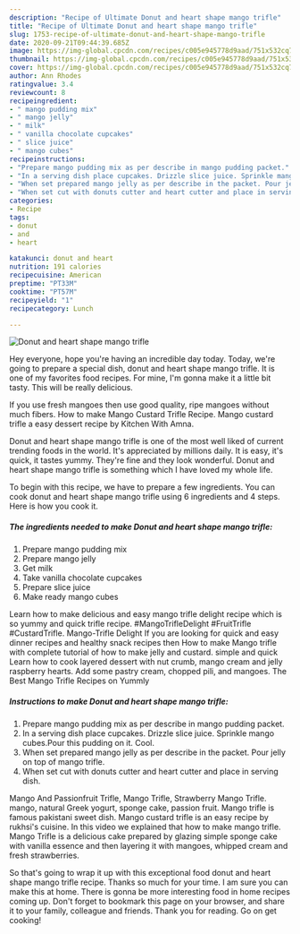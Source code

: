 ```yaml
---
description: "Recipe of Ultimate Donut and heart shape mango trifle"
title: "Recipe of Ultimate Donut and heart shape mango trifle"
slug: 1753-recipe-of-ultimate-donut-and-heart-shape-mango-trifle
date: 2020-09-21T09:44:39.685Z
image: https://img-global.cpcdn.com/recipes/c005e945778d9aad/751x532cq70/donut-and-heart-shape-mango-trifle-recipe-main-photo.jpg
thumbnail: https://img-global.cpcdn.com/recipes/c005e945778d9aad/751x532cq70/donut-and-heart-shape-mango-trifle-recipe-main-photo.jpg
cover: https://img-global.cpcdn.com/recipes/c005e945778d9aad/751x532cq70/donut-and-heart-shape-mango-trifle-recipe-main-photo.jpg
author: Ann Rhodes
ratingvalue: 3.4
reviewcount: 8
recipeingredient:
- " mango pudding mix"
- " mango jelly"
- " milk"
- " vanilla chocolate cupcakes"
- " slice juice"
- " mango cubes"
recipeinstructions:
- "Prepare mango pudding mix as per describe in mango pudding packet."
- "In a serving dish place cupcakes. Drizzle slice juice. Sprinkle mango cubes.Pour this pudding on it. Cool."
- "When set prepared mango jelly as per describe in the packet. Pour jelly on top of mango trifle."
- "When set cut with donuts cutter and heart cutter and place in serving dish."
categories:
- Recipe
tags:
- donut
- and
- heart

katakunci: donut and heart 
nutrition: 191 calories
recipecuisine: American
preptime: "PT33M"
cooktime: "PT57M"
recipeyield: "1"
recipecategory: Lunch

---
```



![Donut and heart shape mango trifle](https://img-global.cpcdn.com/recipes/c005e945778d9aad/751x532cq70/donut-and-heart-shape-mango-trifle-recipe-main-photo.jpg)

Hey everyone, hope you're having an incredible day today. Today, we're going to prepare a special dish, donut and heart shape mango trifle. It is one of my favorites food recipes. For mine, I'm gonna make it a little bit tasty. This will be really delicious.

If you use fresh mangoes then use good quality, ripe mangoes without much fibers. How to make Mango Custard Trifle Recipe. Mango custard trifle a easy dessert recipe by Kitchen With Amna.

Donut and heart shape mango trifle is one of the most well liked of current trending foods in the world. It's appreciated by millions daily. It is easy, it's quick, it tastes yummy. They're fine and they look wonderful. Donut and heart shape mango trifle is something which I have loved my whole life.


To begin with this recipe, we have to prepare a few ingredients. You can cook donut and heart shape mango trifle using 6 ingredients and 4 steps. Here is how you cook it.

<!--inarticleads1-->

##### The ingredients needed to make Donut and heart shape mango trifle:

1. Prepare  mango pudding mix
1. Prepare  mango jelly
1. Get  milk
1. Take  vanilla chocolate cupcakes
1. Prepare  slice juice
1. Make ready  mango cubes


Learn how to make delicious and easy mango trifle delight recipe which is so yummy and quick trifle recipe. #MangoTrifleDelight #FruitTrifle #CustardTrifle. Mango-Trifle Delight If you are looking for quick and easy dinner recipes and healthy snack recipes then How to make Mango trifle with complete tutorial of how to make jelly and custard. simple and quick Learn how to cook layered dessert with nut crumb, mango cream and jelly raspberry hearts. Add some pastry cream, chopped pili, and mangoes. The Best Mango Trifle Recipes on Yummly 

<!--inarticleads2-->

##### Instructions to make Donut and heart shape mango trifle:

1. Prepare mango pudding mix as per describe in mango pudding packet.
1. In a serving dish place cupcakes. Drizzle slice juice. Sprinkle mango cubes.Pour this pudding on it. Cool.
1. When set prepared mango jelly as per describe in the packet. Pour jelly on top of mango trifle.
1. When set cut with donuts cutter and heart cutter and place in serving dish.


Mango And Passionfruit Trifle, Mango Trifle, Strawberry Mango Trifle. mango, natural Greek yogurt, sponge cake, passion fruit. Mango trifle is famous pakistani sweet dish. Mango custard trifle is an easy recipe by rukhsi&#39;s cuisine. In this video we explained that how to make mango trifle. Mango Trifle is a delicious cake prepared by glazing simple sponge cake with vanilla essence and then layering it with mangoes, whipped cream and fresh strawberries. 

So that's going to wrap it up with this exceptional food donut and heart shape mango trifle recipe. Thanks so much for your time. I am sure you can make this at home. There is gonna be more interesting food in home recipes coming up. Don't forget to bookmark this page on your browser, and share it to your family, colleague and friends. Thank you for reading. Go on get cooking!
